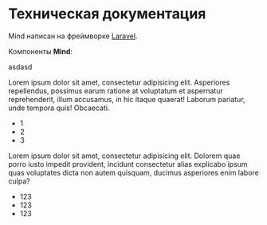 # Техническая документация

Mind написан на фреймворке [Laravel][laravel].

Компоненты **Mind**:

asdasd

Lorem ipsum dolor sit amet, consectetur adipisicing elit. Asperiores repellendus, possimus earum ratione at voluptatum et aspernatur reprehenderit, illum accusamus, in hic itaque quaerat! Laborum pariatur, unde tempora quis! Obcaecati.

- 1
- 2
- 3

Lorem ipsum dolor sit amet, consectetur adipisicing elit. Dolorem quae porro iusto impedit provident, incidunt consectetur alias explicabo ipsum quas voluptates dicta non autem quisquam, ducimus asperiores enim labore culpa?

- 123
- 123
- 123

[laravel]: https://laravel.com
